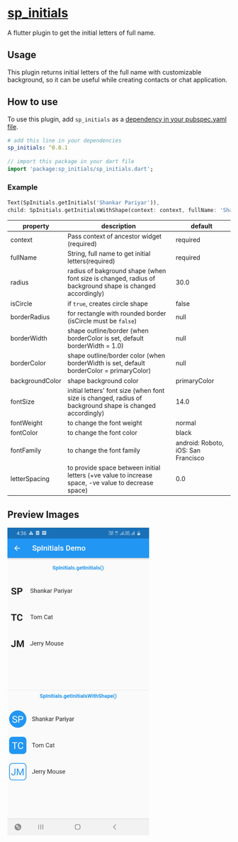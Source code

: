 # [sp_initials](https://pub.dev/packages/sp_initials)

A flutter plugin to get the initial letters of full name.

## Usage

This plugin returns initial letters of the full name with customizable background, so it can be useful while creating contacts or chat application.

## How to use

To use this plugin, add `sp_initials` as a [dependency in your pubspec.yaml file](https://flutter.io/platform-plugins/).

``` yaml
# add this line in your dependencies
sp_initials: ^0.0.1
```

``` dart
// import this package in your dart file
import 'package:sp_initials/sp_initials.dart';
```

### Example

``` dart
Text(SpInitials.getInitials('Shankar Pariyar')),
child: SpInitials.getInitialsWithShape(context: context, fullName: 'Shankar Pariyar'),
```

| property        | description                                                        | default    |
| --------------- | ------------------------------------------------------------------ |------------|
| context         | Pass context of ancestor widget (required)                         |required    |
| fullName        | String, full name to get initial letters(required)                  |required    |
| radius          | radius of bakground shape (when font size is changed, radius of background shape is changed accordingly)                                                                           |30.0        |
| isCircle        | if `true`, creates circle shape                                            |false       |
| borderRadius    | for rectangle with rounded border (isCircle must be `false`)       |null        |
| borderWidth     | shape outline/border (when borderColor is set, default borderWidth = 1.0) |null        |
| borderColor     | shape outline/border color (when borderWidth is set, default borderColor = primaryColor)                                                                          |null        |
| backgroundColor | shape background color                                             |primaryColor|
| fontSize        | initial letters' font size (when font size is changed, radius of background shape is changed accordingly)                                                                           |14.0        |
| fontWeight      | to change the font weight                                          |normal      |
| fontColor       | to change the font color                                           |black       |
| fontFamily      | to change the font family                                          |android: Roboto, iOS: San Francisco|
| letterSpacing   | to provide space between initial letters (+ve value to increase space, -ve value to decrease space)                                                                                 |0.0         |

## Preview Images

<img src="https://raw.githubusercontent.com/shankar-pariyar/SpInitials/master/screenshots/sp_01.jpg" width="320px" />
